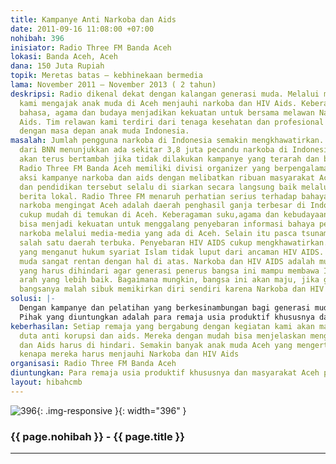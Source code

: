```yaml
---
title: Kampanye Anti Narkoba dan Aids
date: 2011-09-16 11:08:00 +07:00
nohibah: 396
inisiator: Radio Three FM Banda Aceh
lokasi: Banda Aceh, Aceh
dana: 150 Juta Rupiah
topik: Meretas batas – kebhinekaan bermedia
lama: November 2011 – November 2013 ( 2 tahun)
deskripsi: Radio dikenal dekat dengan kalangan generasi muda. Melalui media radio
  kami mengajak anak muda di Aceh menjauhi narkoba dan HIV Aids. Keberagaman suku,
  bahasa, agama dan budaya menjadikan kekuatan untuk bersama melawan Narkoba dan HIV
  Aids. Tim relawan kami terdiri dari tenaga kesehatan dan profesional yang peduli
  dengan masa depan anak muda Indonesia.
masalah: Jumlah pengguna narkoba di Indonesia semakin mengkhawatirkan. Angka terakhir
  dari BNN menunjukkan ada sekitar 3,8 juta pecandu narkoba di Indonesia. Jumlah ini
  akan terus bertambah jika tidak dilakukan kampanye yang terarah dan berkesinambungan.
  Radio Three FM Banda Aceh memiliki divisi organizer yang berpengalaman melakukan
  aksi kampanye narkoba dan aids dengan melibatkan ribuan masyarakat Aceh. Aksi kampanye
  dan pendidikan tersebut selalu di siarkan secara langsung baik melalui radio dan
  berita lokal. Radio Three FM menaruh perhatian serius terhadap bahaya penggunaan
  narkoba mengingat Aceh adalah daerah penghasil ganja terbesar di Indonesia, Ganja
  cukup mudah di temukan di Aceh. Keberagaman suku,agama dan kebudayaan di Aceh diharapkan
  bisa menjadi kekuatan untuk menggalang penyebaran informasi bahaya penyalahgunaan
  narkoba melalui media-media yang ada di Aceh. Selain itu pasca tsunami, Aceh menjadi
  salah satu daerah terbuka. Penyebaran HIV AIDS cukup mengkhawatirkan. Aceh daerah
  yang menganut hukum syariat Islam tidak luput dari ancaman HIV AIDS. Kalangan generasi
  muda sangat rentan dengan hal di atas. Narkoba dan HIV AIDS adalah musuh bersama
  yang harus dihindari agar generasi penerus bangsa ini mampu membawa Indonesia ke
  arah yang lebih baik. Bagaimana mungkin, bangsa ini akan maju, jika generasi penerus
  bangsanya malah sibuk memikirkan diri sendiri karena Narkoba dan HIV AIDS.
solusi: |-
  Dengan kampanye dan pelatihan yang berkesinambungan bagi generasi muda Aceh. Menggunakan media radio yang dikenal dekat dengan kalangan anak muda, aksi simpatik di pusat kota, spanduk, talkshow radio, konser musik peduli aids, iklan layanan masyarakat di radio dan kegiatan positif lainnya.
  Pihak yang diuntungkan adalah para remaja usia produktif khususnya dan masyarakat Aceh pada umumnya. Mereka berasal dari Kota Banda Aceh, Sabang dan kabupaten Aceh Besar ( 3 Kota di Aceh )
keberhasilan: Setiap remaja yang bergabung dengan kegiatan kami akan mampu menjadi
  duta anti korupsi dan aids. Mereka dengan mudah bisa menjelaskan mengapa narkoba
  dan Aids harus di hindari. Semakin banyak anak muda Aceh yang mengerti mengerti
  kenapa mereka harus menjauhi Narkoba dan HIV Aids
organisasi: Radio Three FM Banda Aceh
diuntungkan: Para remaja usia produktif khususnya dan masyarakat Aceh pada umumnya. Mereka berasal dari Kota Banda Aceh, Sabang dan kabupaten Aceh Besar ( 3 Kota di Aceh )
layout: hibahcmb
---
```


![396](/static/img/hibahcmb/396.png){: .img-responsive }{: width="396" }

### {{ page.nohibah }} - {{ page.title }}

---
